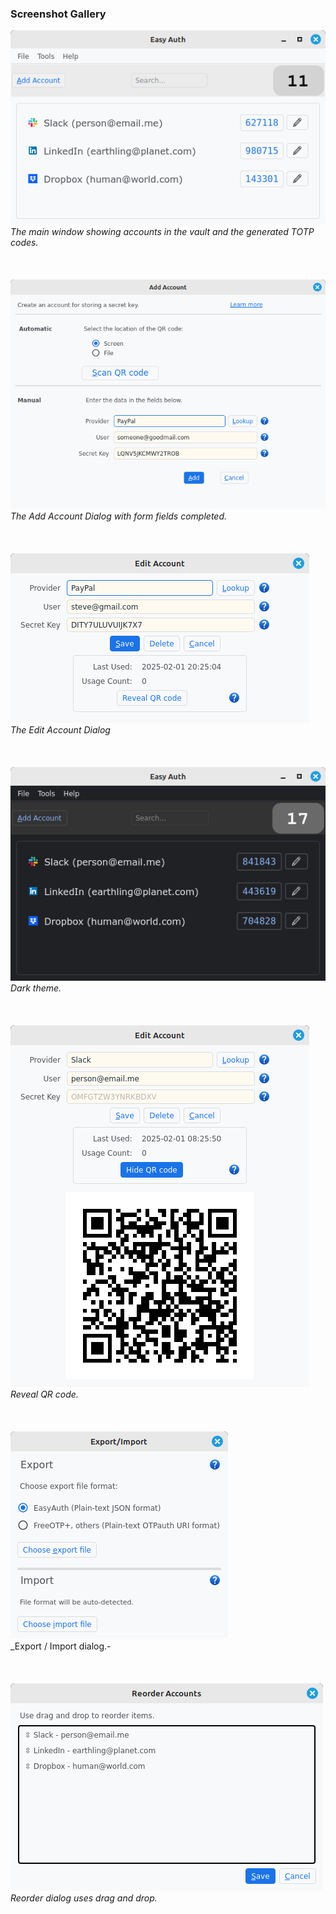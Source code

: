 ### Screenshot Gallery
![Main Window](assets/Account-List.png)  
_The main window showing accounts in the vault and the generated TOTP codes._
<br><br><br>  
![Add Account Form](assets/AddAccountForm-filled.png)  
_The Add Account Dialog with form fields completed._
<br><br><br>    
![Edit Account Form](assets/EditAccountDialog.png)  
_The Edit Account Dialog_
<br><br><br>  
![Main Window - dark](assets/MainWindow-dark.png)  
_Dark theme._
<br><br><br>    
![Reveal QR code](assets/RevealQRcode.png)  
_Reveal QR code._
<br><br><br>  
![Export Dialog](assets/ExportDialog.png)  
_Export / Import dialog.-
<br><br><br>  
![Reorder Dialog](assets/ReorderDialog.png)  
_Reorder dialog uses drag and drop._
<br><br><br>  